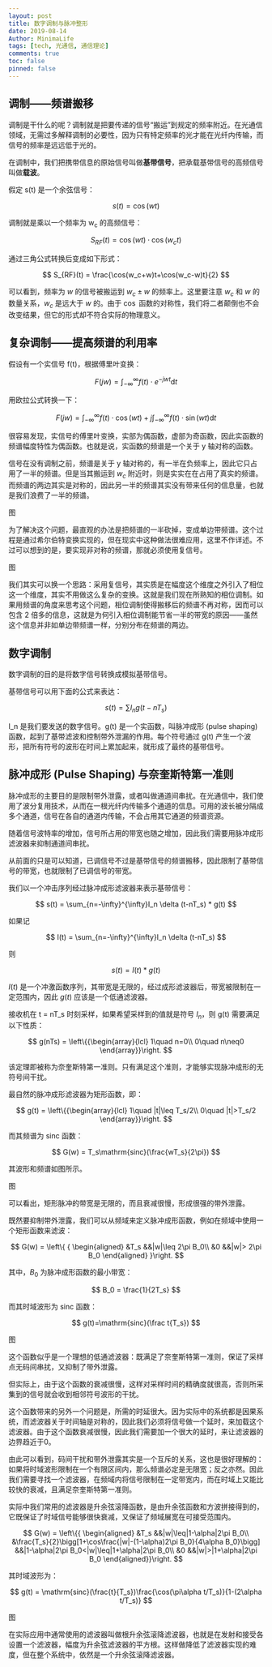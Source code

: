 ```yaml
---
layout: post
title: 数字调制与脉冲整形
date: 2019-08-14
Author: MinimaLife
tags: [tech, 光通信, 通信理论]
comments: true
toc: false
pinned: false
---
```


## 调制——频谱搬移

调制是干什么的呢？调制就是把要传递的信号“搬运”到规定的频率附近。在光通信领域，无需过多解释调制的必要性，因为只有特定频率的光才能在光纤内传输，而信号的频率是远远低于光的。

在调制中，我们把携带信息的原始信号叫做**基带信号**，把承载基带信号的高频信号叫做**载波**。

假定 s(t) 是一个余弦信号：

$$
s(t) = \cos(wt)
$$

调制就是乘以一个频率为 w<sub>c</sub> 的高频信号：

$$
S_{RF}(t) = \cos(wt)\cdot\cos(w_ct)
$$

通过三角公式转换后变成如下形式：

$$
S_{RF}(t) = \frac{\cos(w_c+w)t+\cos(w_c-w)t}{2}
$$

可以看到，频率为 $w$ 的信号被搬运到 $w_c\pm w$ 的频率上。这里要注意 $w_c$ 和 $w$ 的数量关系，$w_c$ 是远大于 $w$ 的。由于 $\cos$ 函数的对称性，我们将二者颠倒也不会改变结果，但它的形式却不符合实际的物理意义。

## 复杂调制——提高频谱的利用率

假设有一个实信号 f(t)，根据傅里叶变换：

$$
F(jw) = \int_{-\infty}^{\infty}f(t)\cdot e^{-jwt}\mathrm{d}t
$$

用欧拉公式转换一下：

$$
F(jw) = \int_{-\infty}^{\infty}f(t)\cdot\cos(wt)+j\int_{-\infty}^{\infty}f(t)\cdot\sin(wt)\mathrm{d}t
$$

很容易发现，实信号的傅里叶变换，实部为偶函数，虚部为奇函数，因此实函数的频谱幅度特性为偶函数。也就是说，实函数的频谱是一个关于 y 轴对称的函数。

信号在没有调制之前，频谱是关于 y 轴对称的，有一半在负频率上，因此它只占用了一半的频谱。但是当其搬运到 $w_c$ 附近时，则是实实在在占用了真实的频谱。而频谱的两边其实是对称的，因此另一半的频谱其实没有带来任何的信息量，也就是我们浪费了一半的频谱。

图

为了解决这个问题，最直观的办法是把频谱的一半砍掉，变成单边带频谱。这个过程是通过希尔伯特变换实现的，但在现实中这种做法很难应用，这里不作详述。不过可以想到的是，要实现非对称的频谱，那就必须使用复信号。

图

我们其实可以换一个思路：采用复信号，其实质是在幅度这个维度之外引入了相位这一个维度，其实不用做这么复杂的变换。这就是我们现在所熟知的相位调制。如果用频谱的角度来思考这个问题，相位调制使得搬移后的频谱不再对称，因而可以包含 2 倍多的信息，这就是为何引入相位调制能节省一半的带宽的原因——虽然这个信息并非如单边带频谱一样，分别分布在频谱的两边。

## 数字调制

数字调制的目的是将数字信号转换成模拟基带信号。

基带信号可以用下面的公式来表达：

$$
s(t) = \sum I_n g(t-nT_s)
$$

I_n 是我们要发送的数字信号。g(t) 是一个实函数，叫脉冲成形 (pulse shaping) 函数，起到了基带滤波和控制带外泄漏的作用。每个符号通过 g(t) 产生一个波形，把所有符号的波形在时间上累加起来，就形成了最终的基带信号。

## 脉冲成形 (Pulse Shaping) 与奈奎斯特第一准则

脉冲成形的主要目的是限制带外泄露，或者叫做通道间串扰。在光通信中，我们使用了波分复用技术，从而在一根光纤内传输多个通道的信息。可用的波长被分隔成多个通道，信号在各自的通道内传输，不会占用其它通道的频谱资源。

随着信号波特率的增加，信号所占用的带宽也随之增加，因此我们需要用脉冲成形滤波器来抑制通道间串扰。

从前面的只是可以知道，已调信号不过是基带信号的频谱搬移，因此限制了基带信号的带宽，也就限制了已调信号的带宽。

我们以一个冲击序列经过脉冲成形滤波器来表示基带信号：

$$
s(t) = \sum_{n=-\infty}^{\infty}I_n \delta (t-nT_s) * g(t)
$$

如果记

$$
I(t) = \sum_{n=-\infty}^{\infty}I_n \delta (t-nT_s)
$$

则 

$$
s(t) = I(t)*g(t)
$$

$I(t)$ 是一个冲激函数序列，其带宽是无限的，经过成形滤波器后，带宽被限制在一定范围内，因此 $g(t)$ 应该是一个低通滤波器。

接收机在 t = nT_s 时刻采样，如果希望采样到的值就是符号 $I_n$，则 g(t) 需要满足以下性质：

$$
g(nTs) = \left\{{\begin{array}{lcl}
1\quad n=0\\
0\quad n\neq0
\end{array}}\right.
$$

该定理即被称为奈奎斯特第一准则。只有满足这个准则，才能够实现脉冲成形的无符号间干扰。

最自然的脉冲成形滤波器为矩形函数，即：

$$
g(t) = \left\{{\begin{array}{lcl}
1\quad |t|\leq T_s/2\\
0\quad |t|>T_s/2
\end{array}}\right.
$$

而其频谱为 sinc 函数：

$$
G(w) = T_s\mathrm{sinc}(\frac{wT_s}{2\pi})
$$

其波形和频谱如图所示。

图

可以看出，矩形脉冲的带宽是无限的，而且衰减很慢，形成很强的带外泄露。

既然要抑制带外泄露，我们可以从频域来定义脉冲成形函数，例如在频域中使用一个矩形函数来滤波：

$$
G(w) = \left\{
{
\begin{aligned}
&T_s &&|w|\leq 2\pi B_0\\
&0 &&|w|> 2\pi B_0
\end{aligned}
}\right.
$$

其中，$B_0$ 为脉冲成形函数的最小带宽：

$$
B_0 = \frac{1}{2T_s}
$$

而其时域波形为 sinc 函数：

$$
g(t)=\mathrm{sinc}(\frac t{T_s})
$$

图

这个函数似乎是一个理想的低通滤波器：既满足了奈奎斯特第一准则，保证了采样点无码间串扰，又抑制了带外泄露。

但实际上，由于这个函数的衰减很慢，这样对采样时间的精确度就很高，否则所采集到的信号就会收到相邻符号波形的干扰。

这个函数带来的另外一个问题是，所需的时延很大。因为实际中的系统都是因果系统，而滤波器关于时间轴是对称的，因此我们必须将信号做一个延时，来加载这个滤波器。由于这个函数衰减很慢，因此我们需要加一个很大的延时，来让滤波器的边界趋近于0。

由此可以看到，码间干扰和带外泄露其实是一个互斥的关系，这也是很好理解的：如果将时域波形限制在一个有限区间内，那么频谱必定是无限宽；反之亦然。因此我们需要寻找一个滤波器，在频域内将信号限制在一定带宽内，而在时域上又能比较快的衰减，且满足奈奎斯特第一准则。

实际中我们常用的滤波器是升余弦滚降函数，是由升余弦函数和方波拼接得到的，它既保证了时域信号能够很快衰减，又保证了频域展宽在可接受范围内。

$$
G(w) = \left\{{
\begin{aligned}
&T_s    &&|w|\leq|1-\alpha|2\pi B_0\\
&\frac{T_s}{2}\bigg[1+\cos\frac{|w|-(1-\alpha)2\pi B_0}{4\alpha B_0}\bigg]  &&|1-\alpha|2\pi B_0<|w|\leq|1+\alpha|2\pi B_0\\
&0      &&|w|>|1+\alpha|2\pi B_0
\end{aligned}}\right.
$$

其时域波形为：

$$
g(t) = \mathrm{sinc}(\frac{t}{T_s})\frac{\cos(\pi\alpha t/T_s)}{1-(2\alpha t/T_s)}
$$

图

在实际应用中通常使用的滤波器叫做根升余弦滚降滤波器，也就是在发射和接受各设置一个滤波器，幅度为升余弦滤波器的平方根。这样做降低了滤波器实现的难度，但在整个系统中，依然是一个升余弦滚降滤波器。